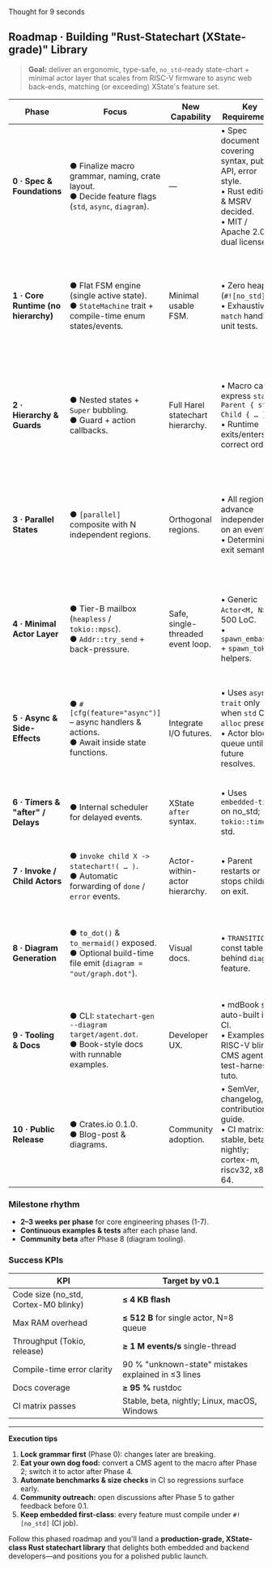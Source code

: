 Thought for 9 seconds


## Roadmap · Building "Rust-Statechart (XState-grade)" Library

> **Goal:** deliver an ergonomic, type-safe, `no_std`-ready state-chart + minimal actor layer that scales from RISC-V firmware to async web back-ends, matching (or exceeding) XState's feature set.

| Phase                               | Focus                                                                                                     | New Capability                    | Key Requirements                                                                                                                  | Success Criteria                                                                                        |
| ----------------------------------- | --------------------------------------------------------------------------------------------------------- | --------------------------------- | --------------------------------------------------------------------------------------------------------------------------------- | ------------------------------------------------------------------------------------------------------- |
| **0 · Spec & Foundations**          | ● Finalize macro grammar, naming, crate layout. <br>● Decide feature flags (`std`, `async`, `diagram`).   | —                                 | • Spec document covering syntax, public API, error style. <br>• Rust edition & MSRV decided. <br>• MIT / Apache 2.0 dual license. | ✔ Stakeholders sign-off on spec. <br>✔ `cargo check` for empty crate + CI pipeline (lint, fmt, clippy). |
| **1 · Core Runtime (no hierarchy)** | ● Flat FSM engine (single active state). <br>● `StateMachine` trait + compile-time enum states/events.    | Minimal usable FSM.               | • Zero heap (`#![no_std]`). <br>• Exhaustive `match` handling, unit tests.                                                        | ✔ "traffic-light" demo runs on RISC-V QEMU & native. <br>✔ <1 KB code size added (thumb-v7m build).     |
| **2 · Hierarchy & Guards**          | ● Nested states + `Super` bubbling. <br>● Guard + action callbacks.                                       | Full Harel statechart hierarchy.  | • Macro can express `state Parent { state Child { … } }`. <br>• Runtime exits/enters correct order.                               | ✔ 100 % branch-coverage tests for entry/exit order. <br>✔ Compile-time error on unknown state/event.    |
| **3 · Parallel States**             | ● `[parallel]` composite with N independent regions.                                                      | Orthogonal regions.               | • All regions advance independently on an event. <br>• Deterministic exit semantics.                                              | ✔ "Agent" example (Engagement + Knowledge) passes golden trace. <br>✔ No extra heap for unused regions. |
| **4 · Minimal Actor Layer**         | ● Tier-B mailbox (`heapless` / `tokio::mpsc`). <br>● `Addr::try_send` + back-pressure.                    | Safe, single-threaded event loop. | • Generic `Actor<M, N>` in 500 LoC. <br>• `spawn_embassy!` + `spawn_tokio!` helpers.                                              | ✔ Concurrency stress-test shows no re-entrancy panics. <br>✔ Builds & runs without `std`.               |
| **5 · Async & Side-Effects**        | ● `#[cfg(feature="async")]` – async handlers & actions. <br>● Await inside state functions.               | Integrate I/O futures.            | • Uses `async-trait` only when `std` OR `alloc` present. <br>• Actor blocks queue until future resolves.                          | ✔ HTTP-polling demo (Tokio) passes load test. <br>✔ Firmware build still zero-alloc when `async` off.   |
| **6 · Timers & "after" / Delays**   | ● Internal scheduler for delayed events.                                                                  | XState `after` syntax.            | • Uses `embedded-time` on no\_std; `tokio::time` on std.                                                                          | ✔ Blinky demo toggles LED every 500 ms with no drift >1 %.                                              |
| **7 · Invoke / Child Actors**       | ● `invoke child X -> statechart!( … )`. <br>● Automatic forwarding of `done` / `error` events.            | Actor-within-actor hierarchy.     | • Parent restarts or stops children on exit.                                                                                      | ✔ Parent/child fault-injection test recovers correctly.                                                 |
| **8 · Diagram Generation**          | ● `to_dot()` & `to_mermaid()` exposed. <br>● Optional build-time file emit (`diagram = "out/graph.dot"`). | Visual docs.                      | • `TRANSITIONS` const table behind `diagram` feature.                                                                             | ✔ `cargo test --features diagram` emits valid DOT → Graphviz renders without warnings.                  |
| **9 · Tooling & Docs**              | ● CLI: `statechart-gen --diagram target/agent.dot`. <br>● Book-style docs with runnable examples.         | Developer UX.                     | • mdBook site auto-built in CI. <br>• Examples: RISC-V blinky, CMS agent, test-harness tuto.                                      | ✔ `cargo doc --open` shows 95 % public-item docs-coverage.                                              |
| **10 · Public Release**             | ● Crates.io 0.1.0. <br>● Blog-post & diagrams.                                                            | Community adoption.               | • SemVer, changelog, contribution guide. <br>• CI matrix: stable, beta, nightly; cortex-m, riscv32, x86-64.                       | ✔ Passing CI badge. <br>✔ ≥100 GitHub ⭐ within 60 days.                                                 |

### Milestone rhythm

* **2–3 weeks per phase** for core engineering phases (1-7).
* **Continuous examples & tests** after each phase land.
* **Community beta** after Phase 8 (diagram tooling).

### Success KPIs

| KPI                                   | Target by v0.1                                      |
| ------------------------------------- | --------------------------------------------------- |
| Code size (no\_std, Cortex-M0 blinky) | **≤ 4 KB flash**                                    |
| Max RAM overhead                      | **≤ 512 B** for single actor, N=8 queue             |
| Throughput (Tokio, release)           | **≥ 1 M events/s** single-thread                    |
| Compile-time error clarity            | 90 % "unknown-state" mistakes explained in ≤3 lines |
| Docs coverage                         | **≥ 95 %** rustdoc                                  |
| CI matrix passes                      | Stable, beta, nightly; Linux, macOS, Windows        |

---

**Execution tips**

1. **Lock grammar first** (Phase 0): changes later are breaking.
2. **Eat your own dog food:** convert a CMS agent to the macro after Phase 2; switch it to actor after Phase 4.
3. **Automate benchmarks & size checks** in CI so regressions surface early.
4. **Community outreach:** open discussions after Phase 5 to gather feedback before 0.1.
5. **Keep embedded first-class**: every feature must compile under `#![no_std]` (CI job).

Follow this phased roadmap and you'll land a **production-grade, XState-class Rust statechart library** that delights both embedded and backend developers—and positions you for a polished public launch.

<!-- Test comment to trigger pre-commit hook -->
